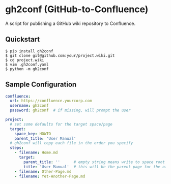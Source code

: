 # gh2conf (GitHub-to-Confluence)

A script for publishing a GitHub wiki repository to Confluence.

## Quickstart

```
$ pip install gh2conf
$ git clone git@github.com:your/project.wiki.git
$ cd project.wiki
$ vim .gh2conf.yaml
$ python -m gh2conf
```

## Sample Configuration

```yaml
confluence:
  url: https://confluence.yourcorp.com
  username: gh2conf
  password: gh2conf  # if missing, will prompt the user

project:
  # set some defaults for the target space/page
  target:
    space_key: HOWTO
    parent_title: 'User Manual'
  # gh2conf will copy each file in the order you specify
  steps:
    - filename: Home.md
      target:
        parent_title: ''      # empty string means write to space root
        title: 'User Manual'  # this will be the parent page for the others
    - filename: Other-Page.md
    - filename: Yet-Another-Page.md
```
